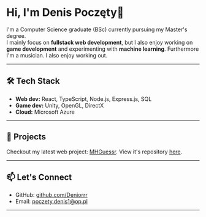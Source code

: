 # Hi, I'm Denis Poczęty👋

I'm a Computer Science graduate (BSc) currently pursuing my Master's degree.  
I mainly focus on **fullstack web development**, but I also enjoy working on **game development** and experimenting with **machine learning**.
Furthermore I'm a musician. I also enjoy working out.

---

## 🛠️ Tech Stack
- **Web dev:** React, TypeScript, Node.js, Express.js, SQL
- **Game dev:** Unity, OpenGL, DirectX
- **Cloud:** Microsoft Azure

---

## 🚀 Projects

Checkout my latest web project: [MHGuessr](https://mhguessr.com/).
View it's repository [here](https://github.com/Deniorrr/MonsterGuessr).

---

## 📫 Let's Connect

- GitHub: [github.com/Deniorrr](https://github.com/Deniorrr)
- Email: poczety.denis1@op.pl

---
